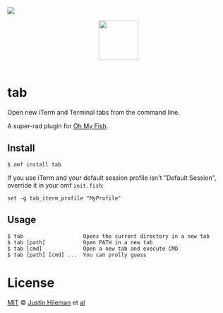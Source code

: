 ![][license-badge]

<div align="center">
  <a href="http://github.com/oh-my-fish/oh-my-fish">
  <img width=90px  src="https://cloud.githubusercontent.com/assets/8317250/8510172/f006f0a4-230f-11e5-98b6-5c2e3c87088f.png">
  </a>
</div>
<br>

# tab

Open new iTerm and Terminal tabs from the command line.

A super-rad plugin for [Oh My Fish][omf-link].


## Install

```fish
$ omf install tab
```


If you use iTerm and your default session profile isn't "Default Session", override it in your omf `init.fish`:

```fish
set -g tab_iterm_profile "MyProfile"
```


## Usage

```fish
$ tab                   Opens the current directory in a new tab
$ tab [path]            Open PATH in a new tab
$ tab [cmd]             Open a new tab and execute CMD
$ tab [path] [cmd] ...  You can prolly guess
```


# License

[MIT][mit] © [Justin Hileman][author] et [al][contributors]


[mit]:            http://opensource.org/licenses/MIT
[author]:         http://github.com/bobthecow
[contributors]:   https://github.com/oh-my-fish/plugin-tab/graphs/contributors
[omf-link]:       https://www.github.com/oh-my-fish/oh-my-fish

[license-badge]:  https://img.shields.io/badge/license-MIT-007EC7.svg?style=flat-square
